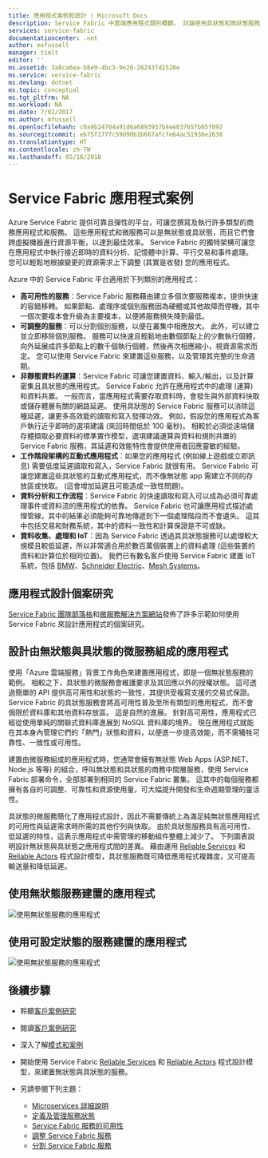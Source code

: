 ```yaml
---
title: 應用程式案例和設計 | Microsoft Docs
description: Service Fabric 中雲端應用程式類別概觀。 討論使用具狀態和無狀態服務的應用程式設計。
services: service-fabric
documentationcenter: .net
author: msfussell
manager: timlt
editor: ''
ms.assetid: 3a8ca6ea-b8e9-4bc3-9e20-262437d2528e
ms.service: service-fabric
ms.devlang: dotnet
ms.topic: conceptual
ms.tgt_pltfrm: NA
ms.workload: NA
ms.date: 7/02/2017
ms.author: mfussell
ms.openlocfilehash: c0a9b24704a91d6a6893937b4ee03765fb05f092
ms.sourcegitcommit: eb75f177fc59d90b1b667afcfe64ac51936e2638
ms.translationtype: HT
ms.contentlocale: zh-TW
ms.lasthandoff: 05/16/2018
---
```

# <a name="service-fabric-application-scenarios"></a>Service Fabric 應用程式案例
Azure Service Fabric 提供可靠且彈性的平台，可讓您撰寫及執行許多類型的商務應用程式和服務。 這些應用程式和微服務可以是無狀態或具狀態，而且它們會跨虛擬機器進行資源平衡，以達到最佳效率。 Service Fabric 的獨特架構可讓您在應用程式中執行接近即時的資料分析、記憶體中計算、平行交易和事件處理。 您可以輕鬆地根據變更的資源需求上下調整 (其實是收發) 您的應用程式。

Azure 中的 Service Fabric 平台適用於下列類別的應用程式：

* **高可用性的服務**：Service Fabric 服務藉由建立多個次要服務複本，提供快速的容錯移轉。 如果節點、處理序或個別服務因為硬體或其他故障而停機，其中一個次要複本會升級為主要複本，以便將服務損失降到最低。
* **可調整的服務**：可以分割個別服務，以便在叢集中相應放大。 此外，可以建立並立即移除個別服務。 服務可以快速且輕鬆地由數個節點上的少數執行個體，向外延展成許多節點上的數千個執行個體，然後再次相應縮小，視資源需求而定。 您可以使用 Service Fabric 來建置這些服務，以及管理其完整的生命週期。
* **非靜態資料的運算**：Service Fabric 可讓您建置資料、輸入/輸出，以及計算密集且具狀態的應用程式。 Service Fabric 允許在應用程式中的處理 (運算) 和資料共置。 一般而言，當應用程式需要存取資料時，會發生與外部資料快取或儲存體層有關的網路延遲。 使用具狀態的 Service Fabric 服務可以消除這種延遲，讓更多高效能的讀取和寫入發揮功效。 例如，假設您的應用程式為客戶執行近乎即時的選項建議 (來回時間低於 100 毫秒)。 相較於必須從遠端儲存體擷取必要資料的標準實作模型，選項建議運算與資料和規則共置的 Service Fabric 服務，其延遲和效能特性會提供使用者回應靈敏的經驗。  
* **工作階段架構的互動式應用程式**：如果您的應用程式 (例如線上遊戲或立即訊息) 需要低度延遲讀取和寫入，Service Fabric 就很有用。 Service Fabric 可讓您建置這些具狀態的互動式應用程式，而不像無狀態 app 需建立不同的存放區或快取。 (這會增加延遲且可能造成一致性問題)。
* **資料分析和工作流程**：Service Fabric 的快速讀取和寫入可以成為必須可靠處理事件或資料流的應用程式的依靠。 Service Fabric 也可讓應用程式描述處理管線，其中的結果必須能夠可靠地傳遞到下一個處理階段而不會遺失。 這其中包括交易和財務系統，其中的資料一致性和計算保證是不可或缺。
* **資料收集、處理和 IoT**：因為 Service Fabric 透過其具狀態服務可以處理較大規模且較低延遲，所以非常適合用於數百萬個裝置上的資料處理 (這些裝置的資料和計算位於相同位置)。
我們已有數名客戶使用 Service Fabric 建置 IoT 系統，包括 [BMW](https://blogs.msdn.microsoft.com/azureservicefabric/2016/08/24/service-fabric-customer-profile-bmw-technology-corporation/)、[Schneider Electric](https://blogs.msdn.microsoft.com/azureservicefabric/2016/08/05/service-fabric-customer-profile-schneider-electric/)、[Mesh Systems](https://blogs.msdn.microsoft.com/azureservicefabric/2016/06/20/service-fabric-customer-profile-mesh-systems/)。

## <a name="application-design-case-studies"></a>應用程式設計個案研究
[Service Fabric 團隊部落格](https://blogs.msdn.microsoft.com/azureservicefabric/tag/customer-profile/)和[微服務解決方案網站](https://azure.microsoft.com/solutions/microservice-applications/)發佈了許多示範如何使用 Service Fabric 來設計應用程式的個案研究。

## <a name="design-applications-composed-of-stateless-and-stateful-microservices"></a>設計由無狀態與具狀態的微服務組成的應用程式
使用「Azure 雲端服務」背景工作角色來建置應用程式，即是一個無狀態服務的範例。 相較之下，具狀態的微服務會維護要求及其回應以外的授權狀態。 這可透過簡單的 API 提供高可用性和狀態的一致性，其提供受複寫支援的交易式保證。 Service Fabric 的具狀態服務會將高可用性普及至所有類型的應用程式，而不會侷限於資料庫和其他資料存放區。 這是自然的進展。 針對高可用性，應用程式已經從使用單純的關聯式資料庫進展到 NoSQL 資料庫的境界。 現在應用程式就能在其本身內管理它們的「熱門」狀態和資料，以便進一步提高效能，而不需犧牲可靠性、一致性或可用性。

建置由微服務組成的應用程式時，您通常會擁有無狀態 Web Apps (ASP.NET、Node.js 等等) 的組合，呼叫無狀態和具狀態的商務中間層服務，使用 Service Fabric 部署命令，全部部署到相同的 Service Fabric 叢集。 這其中的每個服務都擁有各自的可調整、可靠性和資源使用量，可大幅提升開發和生命週期管理的靈活性。

具狀態的微服務簡化了應用程式設計，因此不需要傳統上為滿足純無狀態應用程式的可用性與延遲需求時所需的其他佇列與快取。 由於具狀態服務具有高可用性、低延遲的特性，這表示應用程式中需管理的移動組件整體上減少了。 下列圖表說明設計無狀態與具狀態之應用程式間的差異。 藉由運用 [Reliable Services](service-fabric-reliable-services-introduction.md) 和 [Reliable Actors](service-fabric-reliable-actors-introduction.md) 程式設計模型，具狀態服務既可降低應用程式複雜度，又可提高輸送量和降低延遲。

## <a name="an-application-built-using-stateless-services"></a>使用無狀態服務建置的應用程式
![使用無狀態服務的應用程式][Image1]

## <a name="an-application-built-using-stateful-services"></a>使用可設定狀態的服務建置的應用程式
![使用無狀態服務的應用程式][Image2]

<!--Every topic should have next steps and links to the next logical set of content to keep the customer engaged-->
## <a name="next-steps"></a>後續步驟

* 聆聽[客戶案例研究](https://mva.microsoft.com/en-US/training-courses/building-microservices-applications-on-azure-service-fabric-16747?l=qDJnf86yC_5206218965
)
* 閱讀[客戶案例研究](https://blogs.msdn.microsoft.com/azureservicefabric/tag/customer-profile/)
* 深入了解[模式和案例](service-fabric-patterns-and-scenarios.md)

* 開始使用 Service Fabric [Reliable Services](service-fabric-reliable-services-quick-start.md) 和 [Reliable Actors](service-fabric-reliable-actors-get-started.md) 程式設計模型，來建置無狀態與具狀態的服務。
* 另請參閱下列主題：
  * [Microservices 詳細說明](service-fabric-overview-microservices.md)
  * [定義及管理服務狀態](service-fabric-concepts-state.md)
  * [Service Fabric 服務的可用性](service-fabric-availability-services.md)
  * [調整 Service Fabric 服務](service-fabric-concepts-scalability.md)
  * [分割 Service Fabric 服務](service-fabric-concepts-partitioning.md)

[Image1]: media/service-fabric-application-scenarios/AppwithStatelessServices.jpg
[Image2]: media/service-fabric-application-scenarios/AppwithStatefulServices.jpg
